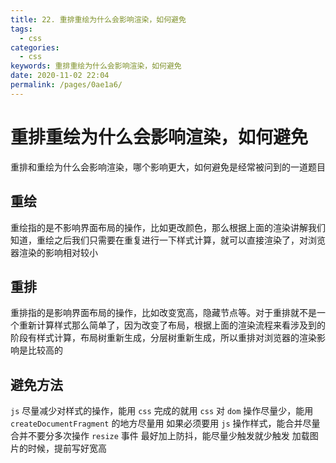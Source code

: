 ```yaml
---
title: 22. 重排重绘为什么会影响渲染，如何避免
tags: 
  - css
categories: 
  - css
keywords: 重排重绘为什么会影响渲染，如何避免
date: 2020-11-02 22:04
permalink: /pages/0ae1a6/
---
```


# 重排重绘为什么会影响渲染，如何避免

重排和重绘为什么会影响渲染，哪个影响更大，如何避免是经常被问到的一道题目

## 重绘

重绘指的是不影响界面布局的操作，比如更改颜色，那么根据上面的渲染讲解我们知道，重绘之后我们只需要在重复进行一下样式计算，就可以直接渲染了，对浏览器渲染的影响相对较小

## 重排

重排指的是影响界面布局的操作，比如改变宽高，隐藏节点等。对于重排就不是一个重新计算样式那么简单了，因为改变了布局，根据上面的渲染流程来看涉及到的阶段有样式计算，布局树重新生成，分层树重新生成，所以重排对浏览器的渲染影响是比较高的

## 避免方法

`js` 尽量减少对样式的操作，能用 `css` 完成的就用 `css`
对 `dom` 操作尽量少，能用 `createDocumentFragment` 的地方尽量用
如果必须要用 `js` 操作样式，能合并尽量合并不要分多次操作
`resize` 事件 最好加上防抖，能尽量少触发就少触发
加载图片的时候，提前写好宽高
